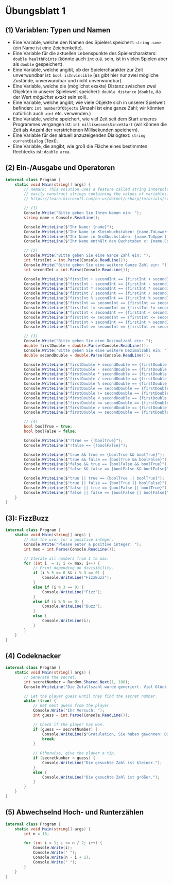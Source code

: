 # Übungsblatt 1


## (1) Variablen: Typen und Namen

* Eine Variable, welche den Namen des Spielers speichert: `string name` (ein Name ist eine Zeichenkette).
* Eine Variable für die aktuellen Lebenspunkte des Spielercharakters: `double healthPoints` (könnte auch `int` o.ä. sein, ist in vielen Spielen aber als `double` gespeichert).
* Eine Variable, welche angibt, ob der Spielercharakter zur Zeit unverwundbar ist: `bool isInvincible` (es gibt hier nur zwei mögliche Zustände, unverwundbar und nicht unverwundbar).
* Eine Variable, welche die (möglichst exakte) Distanz zwischen zwei Objekten in unserer Spielewelt speichert: `double distance` (`double`, da der Wert _möglichst exakt_ sein soll).
* Eine Variable, welche angibt, wie viele Objekte sich in unserer Spielwelt befinden: `int numberOfObjects` (Anzahl ist eine ganze Zahl; wir könnten natürlich auch `uint` etc. verwenden.)
* Eine Variable, welche speichert, wie viel Zeit seit dem Start unseres Programmes vergangen ist: `int millisecondsSinceStart` (wir können die Zeit als Anzahl der verstrichenen Millisekunden speichern).
* Eine Variable für den aktuell anzuzeigenden Dialogtext: `string currentDialog` (Text).
* Eine Variable, die angibt, wie groß die Fläche eines bestimmten Rechtecks ist: `double area`.

## (2) Ein-/Ausgabe und Operatoren

```csharp
internal class Program {
    static void Main(string[] args) {
        // Remark: This solution uses a feature called string interpolation to
        // easily construct strings containing the values of variables. See:
        // https://learn.microsoft.com/en-us/dotnet/csharp/tutorials/string-interpolation

        // (1)
        Console.Write("Bitte geben Sie Ihren Namen ein: ");
        string name = Console.ReadLine();

        Console.WriteLine($"Ihr Name: {name}");
        Console.WriteLine($"Ihr Name in Kleinbuchstaben: {name.ToLower()}");
        Console.WriteLine($"Ihr Name in Großbuchstaben: {name.ToUpper()}");
        Console.WriteLine($"Ihr Name enthält den Buchstaben x: {name.Contains("x")}");

        // (2)
        Console.Write("Bitte geben Sie eine Ganze Zahl ein: ");
        int firstInt = int.Parse(Console.ReadLine());
        Console.Write("Bitte geben Sie eine weitere Ganze Zahl ein: ");
        int secondInt = int.Parse(Console.ReadLine());

        Console.WriteLine($"firstInt + secondInt == {firstInt + secondInt}");
        Console.WriteLine($"firstInt - secondInt == {firstInt - secondInt}");
        Console.WriteLine($"firstInt * secondInt == {firstInt * secondInt}");
        Console.WriteLine($"firstInt / secondInt == {firstInt / secondInt}");
        Console.WriteLine($"firstInt % secondInt == {firstInt % secondInt}");
        Console.WriteLine($"firstInt == secondInt == {firstInt == secondInt}");
        Console.WriteLine($"firstInt != secondInt == {firstInt != secondInt}");
        Console.WriteLine($"firstInt < secondInt == {firstInt < secondInt}");
        Console.WriteLine($"firstInt <= secondInt == {firstInt <= secondInt}");
        Console.WriteLine($"firstInt > secondInt == {firstInt > secondInt}");
        Console.WriteLine($"firstInt >= secondInt == {firstInt >= secondInt}");

        // (3)
        Console.Write("Bitte geben Sie eine Dezimalzahl ein: ");
        double firstDouble = double.Parse(Console.ReadLine());
        Console.Write("Bitte geben Sie eine weitere Dezimalzahl ein: ");
        double secondDouble = double.Parse(Console.ReadLine());

        Console.WriteLine($"firstDouble + secondDouble == {firstDouble + secondDouble}");
        Console.WriteLine($"firstDouble - secondDouble == {firstDouble - secondDouble}");
        Console.WriteLine($"firstDouble * secondDouble == {firstDouble * secondDouble}");
        Console.WriteLine($"firstDouble / secondDouble == {firstDouble / secondDouble}");
        Console.WriteLine($"firstDouble % secondDouble == {firstDouble % secondDouble}");
        Console.WriteLine($"firstDouble == secondDouble == {firstDouble == secondDouble}");
        Console.WriteLine($"firstDouble != secondDouble == {firstDouble != secondDouble}");
        Console.WriteLine($"firstDouble < secondDouble == {firstDouble < secondDouble}");
        Console.WriteLine($"firstDouble <= secondDouble == {firstDouble <= secondDouble}");
        Console.WriteLine($"firstDouble > secondDouble == {firstDouble > secondDouble}");
        Console.WriteLine($"firstDouble >= secondDouble == {firstDouble >= secondDouble}");

        // (4)
        bool boolTrue = true;
        bool boolFalse = false;

        Console.WriteLine($"!true == {!boolTrue}");
        Console.WriteLine($"!false == {!boolFalse}");

        Console.WriteLine($"true && true == {boolTrue && boolTrue}");
        Console.WriteLine($"true && false == {boolTrue && boolFalse}");
        Console.WriteLine($"false && true == {boolFalse && boolTrue}");
        Console.WriteLine($"false && false == {boolFalse && boolFalse}");

        Console.WriteLine($"true || true == {boolTrue || boolTrue}");
        Console.WriteLine($"true || false == {boolTrue || boolFalse}");
        Console.WriteLine($"false || true == {boolFalse || boolTrue}");
        Console.WriteLine($"false || false == {boolFalse || boolFalse}");
    }
}
```

## (3): FizzBuzz

```csharp
internal class Program {
    static void Main(string[] args) {
        // Ask the user for a positive integer.
        Console.Write("Please enter a positive integer: ");
        int max = int.Parse(Console.ReadLine());

        // Iterate all numbers from 1 to max.
        for (int i  = 1; i <= max; i++) {
            // Print depending on divisibility.
            if (i % 5 == 0 && i % 3 == 0) {
                Console.WriteLine("FizzBuzz");
            }
            else if (i % 3 == 0) {
                Console.WriteLine("Fizz");
            }
            else if (i % 5 == 0) {
                Console.WriteLine("Buzz");
            }
            else {
                Console.WriteLine(i);
            }
        }
    }
}
```

## (4) Codeknacker

```csharp
internal class Program {
    static void Main(string[] args) {
        // Generate the secret.
        int secretNumber = Random.Shared.Next(1, 100);
        Console.WriteLine("Die Zufallszahl wurde generiert. Viel Glück!");

        // Let the player guess until they find the secret number.
        while (true) {
            // Get next guess from the player.
            Console.Write("Ihr Versuch: ");
            int guess = int.Parse(Console.ReadLine());

            // Check if the player has won.
            if (guess == secretNumber) {
                Console.WriteLine($"Gratulation, Sie haben gewonnen! Die gesuchte Zahl war {secretNumber}.");
                break;
            }
            
            // Otherwise, give the player a tip.
            if (secretNumber < guess) {
                Console.WriteLine("Die gesuchte Zahl ist kleiner.");
            }
            else {
                Console.WriteLine("Die gesuchte Zahl ist größer.");
            }
        }
    }
}
```

## (5) Abwechselnd Hoch- und Runterzählen

```csharp
internal class Program {
    static void Main(string[] args) {
        int n = 16;

        for (int i = 1; i <= n / 2; i++) {
            Console.Write(i);
            Console.Write(" ");
            Console.Write(n - i + 1);
            Console.Write(" ");
        }
    }
}
```
